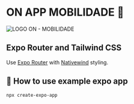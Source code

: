 # ON APP MOBILIDADE :blue_car:

![LOGO ON - MOBILIDADE ](https://on-application.vercel.app/images/logotipo-black.png)

## Expo Router and Tailwind CSS

Use [Expo Router](https://docs.expo.dev/router/introduction/) with [Nativewind](https://www.nativewind.dev/v4/overview/) styling.

## 🚀 How to use example expo app

```sh
npx create-expo-app
```
